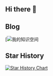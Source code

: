 ## Hi there 👋

<!--
**xiebaiyuan/xiebaiyuan** is a ✨ _special_ ✨ repository because its `README.md` (this file) appears on your GitHub profile.

Here are some ideas to get you started:

- 🔭 I’m currently working on ...
- 🌱 I’m currently learning ...
- 👯 I’m looking to collaborate on ...
- 🤔 I’m looking for help with ...
- 💬 Ask me about ...
- 📫 How to reach me: ...
- 😄 Pronouns: ...
- ⚡ Fun fact: ...
-->
## Blog
[![我的知识空间](https://xiebaiyuan.top)
## Star History
[![Star History Chart](https://api.star-history.com/svg?repos=PaddlePaddle/Paddle-Lite&type=Date)](https://star-history.com/#PaddlePaddle/Paddle-Lite&Date)
